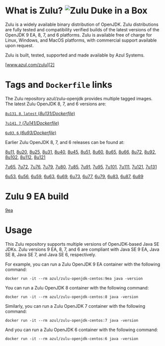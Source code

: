 What is Zulu? ![Zulu Duke in a Box][1]
======================================

Zulu is a widely available binary distribution of OpenJDK. Zulu distributions are fully tested and compatibility verified builds of the latest versions of the OpenJDK 9 EA, 8, 7, and 6 platforms. Zulu is available free of charge for Linux, Windows, and MacOS platforms, with commercial support available upon request.

Zulu is built, tested, supported and made available by Azul Systems.

[www.azul.com/zulu][2]

Tags and `Dockerfile` links
===========================

The Zulu repository azul/zulu-openjdk provides multiple tagged images. The latest Zulu OpenJDK 8, 7, and 6 versions are:

[`8u131`, `8`, `latest` (*8u131/Dockerfile*)][35]

[`7u141`, `7` (*7u141/Dockerfile*)][22]

[`6u93`, `6` (*6u93/Dockerfile*)][10]

Earlier Zulu OpenJDK 8, 7, and 6 releases can be found at:

[8u11][36], [8u20][37], [8u25][38], [8u31][39], [8u40][40], [8u45][41], [8u51][42], [8u60][43], [8u65][44], [8u66][45], [8u72][46], [8u92][47], [8u102][48], [8u112][49], [8u121][50]

[7u65][23], [7u72][24], [7u76][25], [7u79][26], [7u80][27], [7u85][28], [7u91][29], [7u95][30], [7u101][31], [7u111][32], [7u121][33], [7u131][34]

[6u53][11], [6u56][12], [6u59][13], [6u63][14], [6u69][15], [6u73][16], [6u77][17], [6u79][18], [6u83][19], [6u87][20], [6u89][21]

Zulu 9 EA build
===============

[9ea][51]

Usage
=====

This Zulu repository supports multiple versions of OpenJDK-based Java SE JDKs. Zulu versions 9 EA, 8, 7, and 6 are compliant with Java SE 9 EA, Java SE 8, Java SE 7, and Java SE 6, respectively.

For example, you can run a Zulu OpenJDK 9 EA container with the following command:

    docker run -it --rm azul/zulu-openjdk-centos:9ea java -version

You can run a Zulu OpenJDK 8 container with the following command:

    docker run -it --rm azul/zulu-openjdk-centos:8 java -version

Similarly, you can run a Zulu OpenJDK 7 container with the following command:

    docker run -it --rm azul/zulu-openjdk-centos:7 java -version

And you can run a Zulu OpenJDK 6 container with the following command:

    docker run -it --rm azul/zulu-openjdk-centos:6 java -version


  [1]: http://www.azulsystems.com/sites/default/files//ZuluDocker60.gif
  [2]: http://www.azul.com/zulu
  [10]: https://github.com/zulu-openjdk/zulu-openjdk/blob/master/centos/6u93-6.16.0.1/Dockerfile
  [11]: https://github.com/zulu-openjdk/zulu-openjdk/blob/master/centos/6u53-6.5.0.2/Dockerfile
  [12]: https://github.com/zulu-openjdk/zulu-openjdk/blob/master/centos/6u56-6.6.0.1/Dockerfile
  [13]: https://github.com/zulu-openjdk/zulu-openjdk/blob/master/centos/6u59-6.7.0.2/Dockerfile
  [14]: https://github.com/zulu-openjdk/zulu-openjdk/blob/master/centos/6u63-6.8.0.1/Dockerfile
  [15]: https://github.com/zulu-openjdk/zulu-openjdk/blob/master/centos/6u69-6.9.0.3/Dockerfile
  [16]: https://github.com/zulu-openjdk/zulu-openjdk/blob/master/centos/6u73-6.10.0.3/Dockerfile
  [17]: https://github.com/zulu-openjdk/zulu-openjdk/blob/master/centos/6u77-6.11.0.2/Dockerfile
  [18]: https://github.com/zulu-openjdk/zulu-openjdk/blob/master/centos/6u79-6.12.0.2/Dockerfile
  [19]: https://github.com/zulu-openjdk/zulu-openjdk/blob/master/centos/6u83-6.13.0.7/Dockerfile
  [20]: https://github.com/zulu-openjdk/zulu-openjdk/blob/master/centos/6u87-6.14.0.1/Dockerfile
  [21]: https://github.com/zulu-openjdk/zulu-openjdk/blob/master/centos/6u89-6.15.0.1/Dockerfile
  [22]: https://github.com/zulu-openjdk/zulu-openjdk/blob/master/centos/7u141-7.18.0.3/Dockerfile
  [23]: https://github.com/zulu-openjdk/zulu-openjdk/blob/master/centos/7u65-7.6.0.1/Dockerfile
  [24]: https://github.com/zulu-openjdk/zulu-openjdk/blob/master/centos/7u72-7.7.0.1/Dockerfile
  [25]: https://github.com/zulu-openjdk/zulu-openjdk/blob/master/centos/7u76-7.8.0.3/Dockerfile
  [26]: https://github.com/zulu-openjdk/zulu-openjdk/blob/master/centos/7u79-7.9.0.2/Dockerfile
  [27]: https://github.com/zulu-openjdk/zulu-openjdk/blob/master/centos/7u80-7.10.0.1/Dockerfile
  [28]: https://github.com/zulu-openjdk/zulu-openjdk/blob/master/centos/7u85-7.11.0.3/Dockerfile
  [29]: https://github.com/zulu-openjdk/zulu-openjdk/blob/master/centos/7u91-7.12.0.3/Dockerfile
  [30]: https://github.com/zulu-openjdk/zulu-openjdk/blob/master/centos/7u95-7.13.0.1/Dockerfile
  [31]: https://github.com/zulu-openjdk/zulu-openjdk/blob/master/centos/7u101-7.14.0.5/Dockerfile
  [32]: https://github.com/zulu-openjdk/zulu-openjdk/blob/master/centos/7u111-7.15.0.5/Dockerfile
  [33]: https://github.com/zulu-openjdk/zulu-openjdk/blob/master/centos/7u121-7.16.0.1/Dockerfile
  [34]: https://github.com/zulu-openjdk/zulu-openjdk/blob/master/centos/7u131-7.17.0.5/Dockerfile
  [35]: https://github.com/zulu-openjdk/zulu-openjdk/blob/master/centos/8u131-8.21.0.1/Dockerfile
  [36]: https://github.com/zulu-openjdk/zulu-openjdk/blob/master/centos/8u11-8.2.0.1/Dockerfile
  [37]: https://github.com/zulu-openjdk/zulu-openjdk/blob/master/centos/8u20-8.3.0.1/Dockerfile
  [38]: https://github.com/zulu-openjdk/zulu-openjdk/blob/master/centos/8u25-8.4.0.1/Dockerfile
  [39]: https://github.com/zulu-openjdk/zulu-openjdk/blob/master/centos/8u31-8.5.0.1/Dockerfile
  [40]: https://github.com/zulu-openjdk/zulu-openjdk/blob/master/centos/8u40-8.6.0.1/Dockerfile
  [41]: https://github.com/zulu-openjdk/zulu-openjdk/blob/master/centos/8u45-8.7.0.5/Dockerfile
  [42]: https://github.com/zulu-openjdk/zulu-openjdk/blob/master/centos/8u51-8.8.0.3/Dockerfile
  [43]: https://github.com/zulu-openjdk/zulu-openjdk/blob/master/centos/8u60-8.9.0.4/Dockerfile
  [44]: https://github.com/zulu-openjdk/zulu-openjdk/blob/master/centos/8u65-8.10.0.1/Dockerfile
  [45]: https://github.com/zulu-openjdk/zulu-openjdk/blob/master/centos/8u66-8.11.0.1/Dockerfile
  [46]: https://github.com/zulu-openjdk/zulu-openjdk/blob/master/centos/8u72-8.13.0.5/Dockerfile
  [47]: https://github.com/zulu-openjdk/zulu-openjdk/blob/master/centos/8u92-8.15.0.1/Dockerfile
  [48]: https://github.com/zulu-openjdk/zulu-openjdk/blob/master/centos/8u102-8.17.0.7/Dockerfile
  [49]: https://github.com/zulu-openjdk/zulu-openjdk/blob/master/centos/8u112-8.19.0.1/Dockerfile
  [50]: https://github.com/zulu-openjdk/zulu-openjdk/blob/master/centos/8u121-8.20.0.5/Dockerfile
  [51]: https://github.com/zulu-openjdk/zulu-openjdk/blob/master/centos/9-ea/Dockerfile
